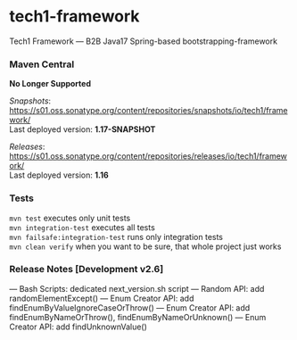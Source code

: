 # tech1-framework
Tech1 Framework — B2B Java17 Spring-based bootstrapping-framework 

### Maven Central
**No Longer Supported**

_Snapshots_: https://s01.oss.sonatype.org/content/repositories/snapshots/io/tech1/framework/  
Last deployed version: **1.17-SNAPSHOT**  

_Releases_: https://s01.oss.sonatype.org/content/repositories/releases/io/tech1/framework/  
Last deployed version: **1.16** 

### Tests
`mvn test` executes only unit tests  
`mvn integration-test` executes all tests  
`mvn failsafe:integration-test` runs only integration tests  
`mvn clean verify` when you want to be sure, that whole project just works  

### Release Notes [Development v2.6]
— Bash Scripts: dedicated next_version.sh script 
— Random API: add randomElementExcept()
— Enum Creator API: add findEnumByValueIgnoreCaseOrThrow()
— Enum Creator API: add findEnumByNameOrThrow(), findEnumByNameOrUnknown()
— Enum Creator API: add findUnknownValue()
